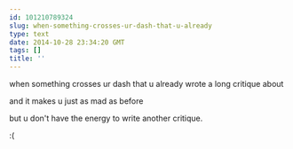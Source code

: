 ```yaml
---
id: 101210789324
slug: when-something-crosses-ur-dash-that-u-already
type: text
date: 2014-10-28 23:34:20 GMT
tags: []
title: ''
---
```


when something crosses ur dash that u already wrote a long critique about

and it makes u just as mad as before

but u don't have the energy to write another critique.

:(